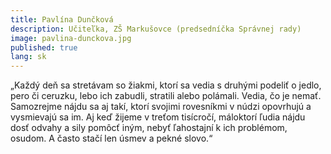 ```yaml
---
title: Pavlína Dunčková 
description: Učiteľka, ZŠ Markušovce (predsedníčka Správnej rady)
image: pavlina-dunckova.jpg
published: true
lang: sk
---
```

„Každý deň sa stretávam so žiakmi, ktorí sa vedia s druhými podeliť o jedlo, pero či ceruzku, lebo ich zabudli, stratili alebo polámali. Vedia, čo je nemať. Samozrejme nájdu sa aj takí, ktorí svojimi rovesníkmi v núdzi opovrhujú a vysmievajú sa im.
Aj keď žijeme v treťom tisícročí, máloktorí ľudia nájdu dosť odvahy a sily pomôcť iným, nebyť ľahostajní k ich problémom, osudom. A často stačí len úsmev a pekné slovo.“
